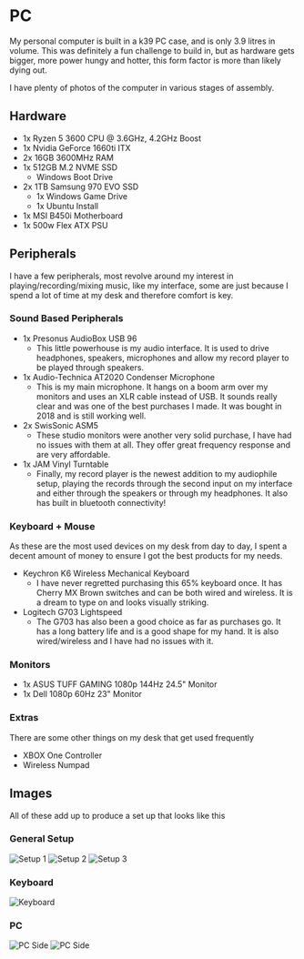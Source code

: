 # PC

My personal computer is built in a k39 PC case, and is only 3.9 litres in volume. This was definitely a fun challenge to
build in, but as hardware gets bigger, more power hungy and hotter, this form factor is more than likely dying out.

I have plenty of photos of the computer in various stages of assembly.

## Hardware

- 1x Ryzen 5 3600 CPU @ 3.6GHz, 4.2GHz Boost
- 1x Nvidia GeForce 1660ti ITX
- 2x 16GB 3600MHz RAM
- 1x 512GB M.2 NVME SSD
    - Windows Boot Drive
- 2x 1TB Samsung 970 EVO SSD
    - 1x Windows Game Drive
    - 1x Ubuntu Install
- 1x MSI B450i Motherboard
- 1x 500w Flex ATX PSU

## Peripherals

I have a few peripherals, most revolve around my interest in playing/recording/mixing music, like my interface, some are
just because I spend a lot of time at my desk and therefore comfort is key.

### Sound Based Peripherals

- 1x Presonus AudioBox USB 96
    - This little powerhouse is my audio interface. It is used to drive headphones, speakers, microphones and allow my record
    player to be played through speakers.
- 1x Audio-Technica AT2020 Condenser Microphone
    - This is my main microphone. It hangs on a boom arm over my monitors and uses an XLR cable instead of USB. It sounds
    really clear and was one of the best purchases I made. It was bought in 2018 and is still working well.
- 2x SwisSonic ASM5
    - These studio monitors were another very solid purchase, I have had no issues with them at all. They offer great frequency
    response and are very affordable.
- 1x JAM Vinyl Turntable
    - Finally, my record player is the newest addition to my audiophile setup, playing the records through the second input
    on my interface and either through the speakers or through my headphones. It also has built in bluetooth connectivity!

### Keyboard + Mouse

As these are the most used devices on my desk from day to day, I spent a decent amount of money to ensure I got the best
products for my needs.

- Keychron K6 Wireless Mechanical Keyboard
    - I have never regretted purchasing this 65% keyboard once. It has Cherry MX Brown switches and can be both wired and
    wireless. It is a dream to type on and looks visually striking.
- Logitech G703 Lightspeed
    - The G703 has also been a good choice as far as purchases go. It has a long battery life and is a good shape for my
    hand. It is also wired/wireless and I have had no issues with it.

### Monitors

- 1x ASUS TUFF GAMING 1080p 144Hz 24.5" Monitor
- 1x Dell 1080p 60Hz 23" Monitor

### Extras

There are some other things on my desk that get used frequently

- XBOX One Controller
- Wireless Numpad

## Images

All of these add up to produce a set up that looks like this

### General Setup

![Setup 1](https://cdn.discordapp.com/attachments/769404248378048512/861446531353935872/20210531_202929.jpg)
![Setup 2](https://cdn.discordapp.com/attachments/769404248378048512/861446530909077514/20210630_233136.jpg)
![Setup 3](https://cdn.discordapp.com/attachments/769404248378048512/861446530367225866/20210701_013044.jpg)

### Keyboard

![Keyboard](https://i.dbyte.xyz/2021-07-NO.jpg)

### PC

![PC Side](https://i.dbyte.xyz/2021-07-i1.jpg)
![PC Side](https://i.dbyte.xyz/2021-07-cl.jpg)
